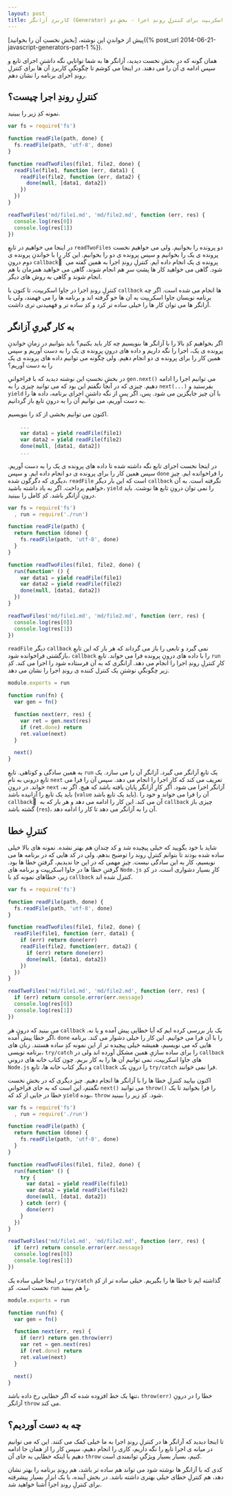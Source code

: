 ```yaml
---
layout: post
title: کاربردِ آزانگر (Generator) در جاوا اسکریپت برای کنترلِ روندِ اجرا - بخشِ دو
---
```


پیش از خواندنِ این نوشته، [بخشِ نخستِ آن را بخوانید]({% post_url 2014-06-21-javascript-generators-part-1 %}).

همان گونه که در بخشِ نخست دیدید، آزانگر ها به شما تواناییِ نگه داشتنِ اجرای تابع و سپس ادامه ی آن را می دهند. در اینجا می کوشم تا چگونگیِ کاربردِ آن ها برای کنترلِ روندِ اجرای برنامه را نشان دهم.

## کنترلِ روندِ اجرا چیست؟

نمونه کدِ زیر را ببینید.

```js
var fs = require('fs')

function readFile(path, done) {
  fs.readFile(path, 'utf-8', done)
}

function readTwoFiles(file1, file2, done) {
  readFile(file1, function (err, data1) {
    readFile(file2, function (err, data2) {
      done(null, [data1, data2])
    })
  })
}

readTwoFiles('md/file1.md', 'md/file2.md', function (err, res) {
  console.log(res[0])
  console.log(res[1])
})
```

در اینجا می خواهیم در تابعِ `readTwoFiles` دو پرونده را بخوانیم. ولی می خواهیم نخست پرونده ی یک را بخوانیم و سپس پرونده ی دو را بخوانیم. این کار را با خواندنِ پرونده ی دوم درونِ `callback` ِ پرونده ی یک انجام داده ایم. کنترلِ روندِ اجرا به همین گفته می شود. گاهی می خواهید کار ها پشتِ سرِ هم انجام شوند، گاهی می خواهید همزمان با هم انجام شوند و گاهی به روش های دیگر.

کنترلِ روندِ اجرا در جاوا اسکریپت، تا کنون با `callback` ها انجام می شده است. اگر چه برنامه نویسان جاوا اسکریپت به آن ها خو گرفته اند و برنامه ها را می فهمند، ولی با آزانگر ها می توان کار ها را خیلی ساده تر کرد و کدِ ساده تر و فهمیدنی تری داشت.

## به کار گیریِ آزانگر

اگر بخواهیم کدِ بالا را با آزانگر ها بنویسیم چه کار باید بکنیم؟ باید بتوانیم در زمانِ خواندنِ پرونده ی یک، اجرا را نگه داریم و داده های درونِ پرونده ی یک را به دست آوریم و سپس همین کار را برای پرونده ی دو انجام دهیم. ولی چگونه می توانیم داده های پرونده ی یک را به دست آوریم؟

در بخشِ نخستِ این نوشته دیدید که با فراخوانیِ `gen.next()` می توانیم اجرا را ادامه دهیم. چیزی که در آنجا نگفتم این بود که می توانید چیزی را به `next(...)` بفرستید و `yield` با آن چیز جایگزین می شود. پس، اگر پس از نگه داشتنِ اجرای برنامه، داده ها را به دست آوریم، می توانیم آن را به درونِ تابع باز گردانیم.

اکنون می توانیم بخشی از کد را بنویسیم.

```js
    ...
    var data1 = yield readFile(file1)
    var data2 = yield readFile(file2)
    done(null, [data1, data2])
    ...
```

در اینجا نخست اجرای تابع نگه داشته شده تا داده های پرونده ی یک را به دست آوریم. سپس همین کار را برای پرونده ی دو انجام داده ایم. و سپس `done` را فراخوانده ایم. چیزِ دیگری که دگرگون شده، `readFile` است که این بار دیگر `callback` نگرفته است. به آن خواهیم پرداخت. اگر به یاد داشته باشید، `yield` را نمی توان درونِ تابع ها نوشت. باید درونِ آزانگر باشد. کدِ کامل را ببینید.

```js
var fs = require('fs')
  , run = require('./run')

function readFile(path) {
  return function (done) {
    fs.readFile(path, 'utf-8', done)
  }
}

function readTwoFiles(file1, file2, done) {
  run(function* () {
    var data1 = yield readFile(file1)
    var data2 = yield readFile(file2)
    done(null, [data1, data2])
  })
}

readTwoFiles('md/file1.md', 'md/file2.md', function (err, res) {
  console.log(res[0])
  console.log(res[1])
})
```

`readFile` دیگر `callback` نمی گیرد و تابعی را باز می گرداند که هر بار که این تابعِ بازگشتی فراخوانده شود، `callback` را با داده های درونِ پرونده فرا می خواند. تابعِ `run` کارِ کنترلِ روندِ اجرا را انجام می دهد. آزانگری که به آن فرستاده شود را اجرا می کند. کدِ زیر چگونگیِ نوشتنِ یک کنترل کننده ی روندِ اجرا را نشان می دهد.

```js
module.exports = run

function run(fn) {
  var gen = fn()

  function next(err, res) {
    var ret = gen.next(res)
    if (ret.done) return
    ret.value(next)
  }

  next()
}
```

به همین سادگی و کوتاهی. تابعِ `run` یک تابعِ آزانگر می گیرد. آزانگرِ آن را می سازد. یک تابعِ درونی به نامِ `next` تعریف می کند که کارِ اجرا را انجام می دهد. سپس آن را فرا می خواند. در درونِ `next` آزانگر اجرا می شود. اگر کارِ آزانگر پایان یافته باشد که هیچ. اگر نه، باید یک تابع را آزانیده باشد (`value` باید یک تابع باشد). آن را فرا می خواند و خود را `callback` ِ آن می کند. این کار را ادامه می دهد و هر بار که به `callback` چیزی باز گشته باشد (`res`)، آن را به آزانگر می دهد تا کار را ادامه دهد.

## کنترلِ خطا

شاید با خود بگویید که خیلی پیچیده شد و کد چندان هم بهتر نشده. نمونه های بالا خیلی ساده شده بودند تا بتوانم کنترلِ روند را توضیح بدهم. ولی در کد هایی که در برنامه ها می نویسیم، کار به این سادگی نیست. چیزِ مهمی که در این جا ندیدیم، گرفتنِ خطا ها بود. گرفتنِ خطا ها در جاوا اسکریپت و برنامه های `Node.js` کارِ بسیار دشواری است. در کدِ زیر، خطاهای نمونه کدِ با `callback` کنترل شده اند.

```js
var fs = require('fs')

function readFile(path, done) {
  fs.readFile(path, 'utf-8', done)
}

function readTwoFiles(file1, file2, done) {
  readFile(file1, function (err, data1) {
    if (err) return done(err)
    readFile(file2, function(err, data2) {
      if (err) return done(err)
      done(null, [data1, data2])
    })
  })
}

readTwoFiles('md/file1.md', 'md/file2.md', function (err, res) {
  if (err) return console.error(err.message)
  console.log(res[0])
  console.log(res[1])
})
```

می بینید که درونِ هر `callback` یک بار بررسی کرده ایم که آیا خطایی پیش آمده و یا نه. اگر خطا پیش آمده، `done` را با آن فرا می خوانیم. این کار را خیلی دشوار می کند. برنامه هایی که می نویسیم، همیشه خیلی پیچیده تر از این نمونه کدِ ساده هستند. زبان های برنامه نویسی، `try/catch` را برای ساده سازیِ همین مشکل آورده اند ولی در `callback` های جاوا اسکریپت، نمی توانیم آن ها را به کار بریم. چون کتاب خانه های درونیِ `Node.js` و دیگر کتاب خانه ها، تابعِ `callback` را درونِ یک `try/catch` فرا نمی خوانند.

اکنون بیایید کنترلِ خطا ها را با آزانگر ها انجام دهیم. چیزِ دیگری که در بخشِ نخست نگفتم، این است که به جای فراخوانیِ `next()` می توانید `throw()` را فرا بخوانید تا یک خطا در جایی از کد که `yield` بوده، `throw` شود. کدِ زیر را ببینید.

```js
var fs = require('fs')
  , run = require('./run')

function readFile(path) {
  return function (done) {
    fs.readFile(path, 'utf-8', done)
  }
}

function readTwoFiles(file1, file2, done) {
  run(function* () {
    try {
      var data1 = yield readFile(file1)
      var data2 = yield readFile(file2)
      done(null, [data1, data2])
    } catch (err) {
      done(err)
    }
  })
}

readTwoFiles('md/file1.md', 'md/file2.md', function (err, res) {
  if (err) return console.error(err.message)
  console.log(res[0])
  console.log(res[1])
})
```

در اینجا خیلی ساده یک `try/catch` گذاشته ایم تا خطا ها را بگیریم. خیلی ساده تر از کدِ نخست است. کدِ `run` را هم ببینید.

```js
module.exports = run

function run(fn) {
  var gen = fn()

  function next(err, res) {
    if (err) return gen.throw(err)
    var ret = gen.next(res)
    if (ret.done) return
    ret.value(next)
  }

  next()
}
```

تنها یک خط افزوده شده که اگر خطایی رخ داده باشد، `throw(err)` خطا را در درونِ آزانگر `throw` می کند.

## چه به دست آوردیم؟

تا اینجا دیدید که آزانگر ها در کنترلِ روندِ اجرا به ما خیلی کمک می کنند. این که می توانیم در میانه ی اجرا تابع را نگه داریم، کاری را انجام دهیم، سپس کار را از همان جا ادامه دهیم یا اینکه خطایی به جای آن `throw` کنیم، بسیار بسیار ویژگیِ توانمندی است.

کدی که با آزانگر ها نوشته شود می تواند هم ساده تر باشد، هم روندِ برنامه را بهتر نشان دهد، هم کنترلِ خطای خیلی بهتری داشته باشد. در بخش آینده، با یک ابزار بسیار پیشرفته برای کنترلِ روندِ اجرا آشنا خواهید شد.
